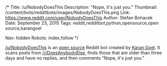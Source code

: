 /*
Title: /u/NobodyDoesThis
Description: "Nope, it's just you."
Thumbnail: /content/bots/redditbots/images/NobodyDoesThis.png
Link: https://www.reddit.com/user/NobodyDoesThis
Author: Stefan Bohacek
Date: September 23, 2015
Tags: reddit,redditbot,python,opensource,open source,karangoel

Nav: hidden
Robots: index,follow
*/

[/u/NobodyDoesThis](https://www.reddit.com/user/NobodyDoesThis) is an [open source](https://github.com/karan/NobodyDoesThis) Reddit bot created by [Karan Goel](https://twitter.com/karangoel). It scans posts from [/r/DoesAnybodyElse](https://www.reddit.com/r/DoesAnybodyElse), finds those that are older than three days and have no replies, and then comments "Nope, it's just you."
